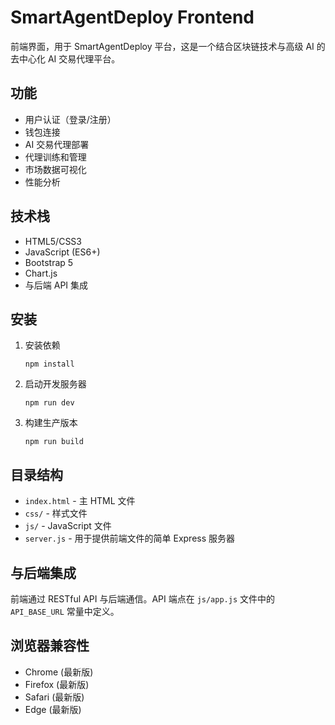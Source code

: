 # SmartAgentDeploy Frontend

前端界面，用于 SmartAgentDeploy 平台，这是一个结合区块链技术与高级 AI 的去中心化 AI 交易代理平台。

## 功能

- 用户认证（登录/注册）
- 钱包连接
- AI 交易代理部署
- 代理训练和管理
- 市场数据可视化
- 性能分析

## 技术栈

- HTML5/CSS3
- JavaScript (ES6+)
- Bootstrap 5
- Chart.js
- 与后端 API 集成

## 安装

1. 安装依赖
   ```
   npm install
   ```

2. 启动开发服务器
   ```
   npm run dev
   ```

3. 构建生产版本
   ```
   npm run build
   ```

## 目录结构

- `index.html` - 主 HTML 文件
- `css/` - 样式文件
- `js/` - JavaScript 文件
- `server.js` - 用于提供前端文件的简单 Express 服务器

## 与后端集成

前端通过 RESTful API 与后端通信。API 端点在 `js/app.js` 文件中的 `API_BASE_URL` 常量中定义。

## 浏览器兼容性

- Chrome (最新版)
- Firefox (最新版)
- Safari (最新版)
- Edge (最新版) 